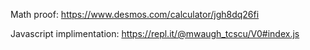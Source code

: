 Math proof:
https://www.desmos.com/calculator/jgh8dq26fi

Javascript implimentation:
https://repl.it/@mwaugh_tcscu/V0#index.js
